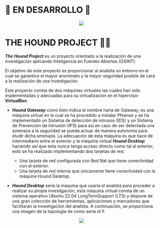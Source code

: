 # 🚀 EN DESARROLLO 🚀 
<p align="center">
<img src="https://github.com/DavidG4p/Hound-Project/assets/169712177/907fcb07-ea56-42a6-b2c1-e18c70f6c2b5">
</p>



# THE HOUND PROJECT 🐶🔎
_**The Hound Project**_ es un proyecto orientado a la realización de una investigación aplicando Inteligencia en Fuentes Abiertas (OSINT).

El objetivo de este proyecto es proporcionar al analista un entorno en el cual se garantice el mayor anonimato y la mayor seguridad posible de cara a la realización de una investigación.

Este proyecto consta de dos máquinas virtuales las cuales han sido implementadas y adecuadas para su virtualización en el hipervisor **VirtualBox**.

*  _**Hound Gateway**_ como bien indica el nombre haría de Gateway, es una máquina virtual en la cual se ha procedido a instalar Pfsense y se ha implementado un Sistema de detección de intrusos (IDS) y un Sistema de Prevención de Intrusión (IPS) para así en caso de ser detectada una amenaza a la seguridad se pueda actuar de manera autonoma para eludir dicha amenaza.
La adecuación de esta máquina es que hace de intermediario entre el exterior y la máquina virtual _**Hound Desktop**_ haciendo así que esta nunca tenga acceso directo como tal al exterior, esto se ha realizado implementando dos tarjetas de red.
  
    * Una tarjeta de red configurada con Red Nat que tiene conectividad con el exterior.
    * Una tarjeta de red interna que únicamente tiene conectividad con la máquina Hound Desktop.

*  _**Hound Desktop**_ sería la máquina que usaría el analista para proceder a realizar su propia investigación, esta máquina virtual consta de un sistema operativo Ubuntu 22.04 LongTermSupport (LTS) y dispone de una gran colección de herramientas, aplicaciones y marcadores que facilitaran la investigación del analista.
A continuación, se proporciona una imagen de la topología de como sería el fl

<p align="center">
<img src="https://github.com/DavidG4p/Hound-Project/assets/169712177/d2f63c86-1644-4e68-a110-7123604a31c4">
</p>
